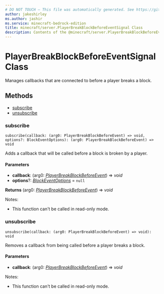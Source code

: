 ```yaml
---
# DO NOT TOUCH — This file was automatically generated. See https://github.com/mojang/minecraftapidocsgenerator to modify descriptions, examples, etc.
author: jakeshirley
ms.author: jashir
ms.service: minecraft-bedrock-edition
title: minecraft/server.PlayerBreakBlockBeforeEventSignal Class
description: Contents of the @minecraft/server.PlayerBreakBlockBeforeEventSignal class.
---
```

# PlayerBreakBlockBeforeEventSignal Class

Manages callbacks that are connected to before a player breaks a block.

## Methods
- [subscribe](#subscribe)
- [unsubscribe](#unsubscribe)

### **subscribe**
`
subscribe(callback: (arg0: PlayerBreakBlockBeforeEvent) => void, options?: BlockEventOptions): (arg0: PlayerBreakBlockBeforeEvent) => void
`

Adds a callback that will be called before a block is broken by a player.

#### **Parameters**
- **callback**: (arg0: [*PlayerBreakBlockBeforeEvent*](PlayerBreakBlockBeforeEvent.md)) => *void*
- **options**?: [*BlockEventOptions*](BlockEventOptions.md) = `null`

**Returns** (arg0: [*PlayerBreakBlockBeforeEvent*](PlayerBreakBlockBeforeEvent.md)) => *void*
  
Notes:
- This function can't be called in read-only mode.

### **unsubscribe**
`
unsubscribe(callback: (arg0: PlayerBreakBlockBeforeEvent) => void): void
`

Removes a callback from being called before a player breaks a block.

#### **Parameters**
- **callback**: (arg0: [*PlayerBreakBlockBeforeEvent*](PlayerBreakBlockBeforeEvent.md)) => *void*
  
Notes:
- This function can't be called in read-only mode.
